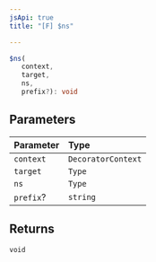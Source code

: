 ```yaml
---
jsApi: true
title: "[F] $ns"

---
```

```ts
$ns(
   context, 
   target, 
   ns, 
   prefix?): void
```

## Parameters

| Parameter | Type |
| :------ | :------ |
| `context` | `DecoratorContext` |
| `target` | `Type` |
| `ns` | `Type` |
| `prefix`? | `string` |

## Returns

`void`
